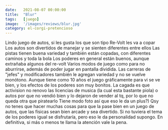 ```yaml
---
date:   2021-08-07 00:00:00
title:  "Blur"
tags:   [juego]
image:  '/images/reviews/blur.jpg'
category: el-corgi-pretencioso
---
```

Lindo juego de autos, si les gusta los que son tipo Re-Volt les va a copar
Los autos son divertidos de manejar y se sienten diferentes entre ellos
Las pistas tienen buena variedad y también están copadas, con diferentes caminos y toda la bola
Los poderes en general están buenos, aunque extrañaba algunos del re-volt 
Varios modos de juego como para no aburrirse, además de poder jugar en pantalla dividida. Las carreras de "jefes" y modificadores también le agregan variedad y no se vuelve monótono.
Aunque tiene como 10 años el juego gráficamente para vi se ve bien, y los efectos de los poderes son muy bonitos.
La cagada es que activision no renovo las licencias de musica (la cual esta bastante piola) o autos por que no vendió bien y lo dejaron de vender al tq, por lo que no queda otra que piratearlo
Tiene modo foto así que eso le da un plus?)
Qsy no tenes que hacer muchas cosas para que la pase bien en un juego de autos, que las físicas sean bien arcade y sea divertido. Si no tuviera el tema de los poderes igual se disfrutaría, pero eso le da personalidad supongo.
En definitiva, si más o menos te llama la atención vale la pena.
